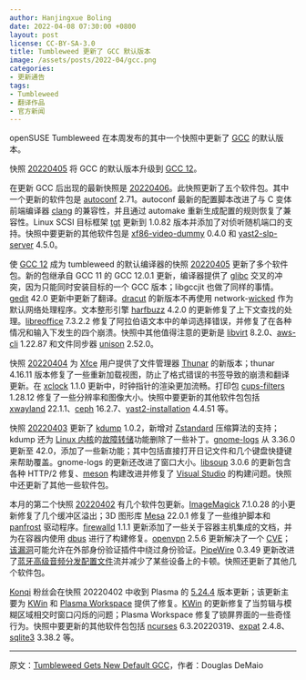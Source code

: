 ```yaml
---
author: Hanjingxue Boling
date: 2022-04-08 07:30:00 +0800
layout: post
license: CC-BY-SA-3.0
title: Tumbleweed 更新了 GCC 默认版本
image: /assets/posts/2022-04/gcc.png
categories:
- 更新通告
tags:
- Tumbleweed
- 翻译作品
- 官方新闻
---
```


openSUSE Tumbleweed 在本周发布的其中一个快照中更新了 [GCC](https://gcc.gnu.org/) 的默认版本。

快照 [20220405](https://lists.opensuse.org/archives/list/factory@lists.opensuse.org/thread/EXZXDQHCQEIVLC2RSBDGLTKBW5THRN2Y/) 将 GCC 的默认版本升级到 [GCC 12](https://gcc.gnu.org/)。

在更新 GCC 后出现的最新快照是 [20220406](https://lists.opensuse.org/archives/list/factory@lists.opensuse.org/thread/JO5OD74UXQCEXCW6IBSOHXEDASYEQQHZ/)。此快照更新了五个软件包。其中一个更新的软件包是 [autoconf](https://www.gnu.org/software/autoconf/) 2.71。autoconf 最新的配置脚本改进了与 C 变体前端编译器 [clang](https://clang.llvm.org/) 的兼容性，并且通过 automake 重新生成配置的规则恢复了兼容性。Linux SCSI 目标框架 [tgt](https://github.com/fujita/tgt) 更新到 1.0.82 版本并添加了对侦听随机端口的支持。快照中要更新的其他软件包是 [xf86-video-dummy](https://gitlab.freedesktop.org/xorg/driver/xf86-video-dummy) 0.4.0 和 [yast2-slp-server](https://github.com/yast/yast-slp-server) 4.5.0。

使 [GCC 12](https://gcc.gnu.org/) 成为 tumbleweed 的默认编译器的快照 [20220405](https://lists.opensuse.org/archives/list/factory@lists.opensuse.org/thread/EXZXDQHCQEIVLC2RSBDGLTKBW5THRN2Y/) 更新了多个软件包。新的包继承自 GCC 11 的 GCC 12.0.1 更新，编译器提供了 [glibc](https://www.gnu.org/software/libc/) 交叉的冲突，因为只能同时安装目标的一个 GCC 版本；libgccjit 也做了同样的事情。[gedit](https://wiki.gnome.org/Apps/Gedit) 42.0 更新中更新了翻译。[dracut](https://dracut.wiki.kernel.org/index.php/Main_Page) 的新版本不再使用 network-[wicked](https://github.com/openSUSE/wicked) 作为默认网络处理程序。文本整形引擎 [harfbuzz](https://github.com/harfbuzz/harfbuzz) 4.2.0 的更新修复了上下文查找的处理。[libreoffice](https://wiki.documentfoundation.org/Releases/7.3.2/RC2) 7.3.2.2 修复了阿拉伯语文本中的单词选择错误，并修复了在各种情况和输入下发生的四个崩溃。快照中其他值得注意的更新是 [libvirt](https://libvirt.org/) 8.2.0、[aws-cli](https://aws.amazon.com/cli/) 1.22.87 和文件同步器 [unison](https://www.cis.upenn.edu/~bcpierce/unison/) 2.52.0。

快照 [20220404](https://lists.opensuse.org/archives/list/factory@lists.opensuse.org/thread/N6CXYMVZP2ZCY65ERT2F3AZSPN46ZQHW/) 为 [Xfce](https://www.xfce.org/) 用户提供了文件管理器 [Thunar](https://en.wikipedia.org/wiki/Thunar) 的新版本；thunar 4.16.11 版本修复了一些重新加载视图，防止了格式错误的书签导致的崩溃和翻译更新。在 [xclock](https://www.x.org/archive/X11R6.8.1/doc/xclock.1.html) 1.1.0 更新中，时钟指针的渲染更加流畅。打印包 [cups-filters](https://github.com/OpenPrinting/cups-filters) 1.28.12 修复了一些分辨率和图像大小。快照中要更新的其他软件包包括 [xwayland](https://wayland.freedesktop.org/) 22.1.1、[ceph](https://ceph.io/) 16.2.7、[yast2-installation](https://github.com/yast/yast-installation) 4.4.51 等。

快照 [20220403](https://lists.opensuse.org/archives/list/factory@lists.opensuse.org/thread/ATW7Z3ET6DYTO6RF2SEQ7ZRSJUGTHM4E/) 更新了 [kdump](https://www.kernel.org/doc/html/latest/admin-guide/kdump/kdump.html) 1.0.2，新增对 [Zstandard](https://github.com/facebook/zstd) 压缩算法的支持；kdump 还为 [Linux 内核](https://www.kernel.org/)的[故障转储](https://en.wikipedia.org/wiki/Core_dump)功能删除了一些补丁。[gnome-logs](https://gitlab.gnome.org/GNOME/gnome-logs) 从 3.36.0 更新至 42.0，添加了一些新功能；其中包括直接打开日记文件和几个键盘快捷键来帮助覆盖。gnome-logs 的更新还改进了窗口大小。[libsoup](https://gitlab.gnome.org/GNOME/libsoup.git) 3.0.6 的更新包含各种 HTTP/2 修复、[meson](https://github.com/mesonbuild/meson) 构建改进并修复了 [Visual Studio](https://visualstudio.microsoft.com/) 的构建问题。快照中还更新了其他一些软件包。

本月的第二个快照 [20220402](https://lists.opensuse.org/archives/list/factory@lists.opensuse.org/thread/VWR54ASN6Z5OGTSTP7SLSUTMURKCGZWR/) 有几个软件包更新。[ImageMagick](https://imagemagick.org/index.php) 7.1.0.28 的小更新修复了几个缓冲区溢出；3D 图形库 [Mesa](https://www.mesa3d.org/) 22.0.1 修复了一些维护脚本和 [panfrost](https://gitlab.freedesktop.org/panfrost) 驱动程序。[firewalld](https://firewalld.org/) 1.1.1 更新添加了一些关于容器主机集成的文档，并为在容器内使用 [dbus](https://www.freedesktop.org/wiki/Software/dbus/) 进行了构建修复。[openvpn](https://openvpn.net/) 2.5.6 更新解决了一个 [CVE](https://en.wikipedia.org/wiki/Common_Vulnerabilities_and_Exposures)；[该漏洞](https://www.suse.com/security/cve/CVE-2022-0547.html)可能允许在外部身份验证插件中绕过身份验证。[PipeWire](https://pipewire.org/) 0.3.49 更新改进了[蓝牙高级音频分发配置文件](https://en.wikipedia.org/wiki/List_of_Bluetooth_profiles)流并减少了某些设备上的卡顿。快照还更新了其他几个软件包。

[Konqi](https://kde.org/) 粉丝会在快照 20220402 中收到 Plasma 的 [5.24.4](https://kde.org/announcements/plasma/5/5.24.4/) 版本更新；该更新主要为 [KWin](https://invent.kde.org/plasma/kwin) 和 [Plasma Workspace](https://invent.kde.org/plasma/plasma-workspace) 提供了修复。[KWin](https://invent.kde.org/plasma/kwin) 的更新修复了当剪辑与模糊区域相交时窗口闪烁的问题；Plasma Workspace 修复了锁屏界面的一些奇怪行为。快照中要更新的其他软件包包括 [ncurses](https://en.wikipedia.org/wiki/Ncurses) 6.3.20220319、[expat](https://libexpat.github.io/) 2.4.8、[sqlite3](https://www.sqlite.org/index.html) 3.38.2 等。

------

原文：[Tumbleweed Gets New Default GCC](https://news.opensuse.org/2022/04/08/tw-gets-new-default-gcc/)，作者：Douglas DeMaio